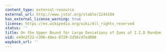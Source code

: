```yaml
---
content_type: external-resource
external_url: http://www.jstor.org/stable/2244104
has_external_license_warning: true
license: https://en.wikipedia.org/wiki/All_rights_reserved
status: ''
title: On the Upper Bound for Large Deviations of Sums of I.I.D Random Vectors
uid: e49e2f22-c396-48ea-8729-2d56cd7ed008
wayback_url: ''
---
```

